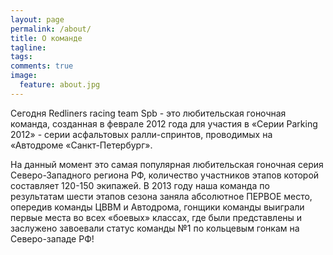 ```yaml
---
layout: page
permalink: /about/
title: О команде
tagline: 
tags: 
comments: true
image:
  feature: about.jpg
---
```


Сегодня Redliners racing team Spb - это любительская гоночная команда, созданная в феврале 2012 года для участия в «Серии Parking 2012» - серии асфальтовых ралли-спринтов, проводимых на «Автодроме «Санкт-Петербург».

На данный момент это самая популярная любительская гоночная серия Северо-Западного региона РФ, количество участников этапов которой составляет 120-150 экипажей. В 2013 году наша команда по результатам шести этапов сезона заняла абсолютное ПЕРВОЕ место, опередив команды ЦВВМ и Автодрома, гонщики команды выиграли первые места во всех «боевых» классах, где были представлены и заслужено завоевали статус команды №1 по кольцевым гонкам на Северо-западе РФ!